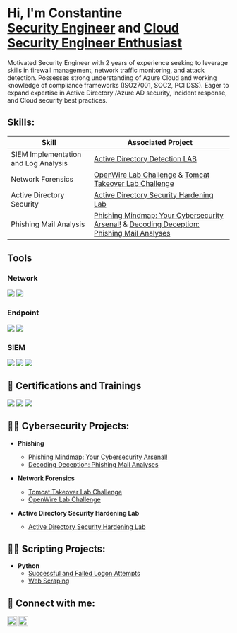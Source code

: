 <h1>Hi, I'm Constantine <br/><a href="https://www.linkedin.com/in/constantine-ukah-4b89b0155/">Security Engineer</a> and <a href="https://github.com/custyblak">Cloud Security Engineer Enthusiast</a></h1>

Motivated Security Engineer with 2 years of experience seeking to leverage skills in firewall management, network traffic monitoring, and attack detection. Possesses strong understanding of Azure Cloud and working knowledge of compliance frameworks (ISO27001, SOC2, PCI DSS). Eager to expand expertise in Active Directory /Azure AD security, Incident response, and Cloud security best practices.

<h2>Skills:</h2>

| Skill                                         | Associated Project         |
|-----------------------------------------------|----------------------------|
| SIEM Implementation and Log Analysis          | [Active Directory Detection LAB ](https://github.com/custyblak/Active-Directory-Detection-and-Security)|
| Network Forensics       | [OpenWire Lab Challenge](https://github.com/custyblak/Network_Forensics_Exercises/tree/main/Cyberdefender/OpenWire%20Challenge) & [Tomcat Takeover Lab Challenge](https://github.com/custyblak/Network_Forensics_Exercises/tree/main/Cyberdefender/Tomcat%20Takeover%20Challenge)
| Active Directory Security        | [Active Directory Security Hardening Lab ](https://github.com/custyblak/Active-Directory-Detection-and-Security)|
| Phishing Mail Analysis                        | [Phishing Mindmap: Your Cybersecurity Arsenal!](https://github.com/custyblak/Phishing_MindMap/tree/main) & [Decoding Deception: Phishing Mail Analyses](https://github.com/custyblak/Phishing-Mail-Analyses)

## Tools

<h3>Network</h3>
<div>
    <img src="https://img.shields.io/badge/-Wireshark-1679A7?&style=for-the-badge&logo=Wireshark&logoColor=white" />
    <img src="https://img.shields.io/badge/-NetworkMiner-1679A7?&style=for-the-badge&logo=NetworkMiner&logoColor=white" />
</div>


<h3>Endpoint</h3>
<div>
    <img src="https://img.shields.io/badge/-Microsoft_Defender_for_Endpoint-00A4EF?&style=for-the-badge&logo=Microsoft&logoColor=white" />
    <img src="https://img.shields.io/badge/-Velociraptor-4B275F?&style=for-the-badge&logo=Velociraptor&logoColor=white" />
</div>

<h3>SIEM</h3>

<div>
    <img src="https://img.shields.io/badge/-Microsoft_Sentinel-0078D4?&style=for-the-badge&logo=Microsoft&logoColor=white" />
    <img src="https://img.shields.io/badge/-Splunk-000000?&style=for-the-badge&logo=Splunk&logoColor=white" />
    <img src="https://img.shields.io/badge/-AlienVault-000000?&style=for-the-badge&logo=AlienVault&logoColor=white" />
</div>

<h2>📄 Certifications and Trainings</h2>

<div>
    <img src="https://img.shields.io/badge/-TryHackMe_Security_Engineer-1abc9c?&style=for-the-badge&logo=TryHackMe&logoColor=white" />
    <img src="https://img.shields.io/badge/-Fortinet_NSE4-2C54B2?&style=for-the-badge&logo=Fortinet&logoColor=white" />
    <img src="https://img.shields.io/badge/-Foundations_of_Operationalizing_MITRE_ATT&CK-FF7A00?&style=for-the-badge" />
</div>

<h2>👨‍💻 Cybersecurity Projects:</h2>

- <b>Phishing</b>
  - [Phishing Mindmap: Your Cybersecurity Arsenal!](https://github.com/custyblak/Phishing_MindMap/tree/main)
  - [Decoding Deception: Phishing Mail Analyses](https://github.com/custyblak/Phishing-Mail-Analyses)
 
- <b>Network Forensics</b>
  - [Tomcat Takeover Lab Challenge](https://github.com/custyblak/Network_Forensics_Exercises/tree/main/Cyberdefender/Tomcat%20Takeover%20Challenge)
  - [OpenWire Lab Challenge](https://github.com/custyblak/Network_Forensics_Exercises/tree/main/Cyberdefender/OpenWire%20Challenge)

- <b>Active Directory Security Hardening Lab</b>
  - [Active Directory Security Hardening Lab ](https://github.com/custyblak/Active-Directory-Detection-and-Security)
  
 
<h2>👨‍💻 Scripting Projects:</h2>

- <b>Python</b>
  - [Successful and Failed Logon Attempts](https://github.com/custyblak/Python-Projects/blob/main/Successful%20and%20Failed%20Logon%20Attempts.py)
  - [Web Scraping](https://github.com/custyblak/Python-Projects/blob/main/Site%20Scraping%20with%20Python.py)


<h2> 🤳 Connect with me:</h2>

[<img align="left" alt="custyblak | Twitter" width="22px" src="https://cdn.jsdelivr.net/npm/simple-icons@v3/icons/twitter.svg" />][twitter]
[<img align="left" alt="custyblak | LinkedIn" width="22px" src="https://cdn.jsdelivr.net/npm/simple-icons@v3/icons/linkedin.svg" />][linkedin]


[twitter]: https://twitter.com/custyblak
[linkedin]: https://linkedin.com/in/constantine-ukah-4b89b0155

